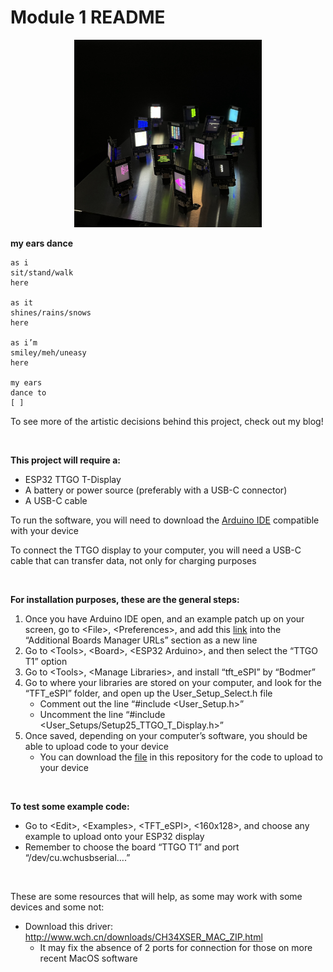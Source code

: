 # Module 1 README

<p align="center">
  <img width="300" height="300" src="/display.jpg">
</p>

**my ears dance**

```
as i 
sit/stand/walk
here

as it 
shines/rains/snows
here

as i’m
smiley/meh/uneasy
here

my ears
dance to
[ ]
```

To see more of the artistic decisions behind this project, check out my blog!

<br />

**This project will require a:** 
- ESP32 TTGO T-Display
- A battery or power source (preferably with a USB-C connector)
- A USB-C cable

To run the software, you will need to download the [Arduino IDE](https://www.arduino.cc/en/software) compatible with your device

To connect the TTGO display to your computer, you will need a USB-C cable that can transfer data, not only for charging purposes

<br />

**For installation purposes, these are the general steps:**
1. Once you have Arduino IDE open, and an example patch up on your screen, go to \<File\>, \<Preferences\>, and add this [link](https://dl.espressif.com/dl/package_esp32_index.json) into the “Additional Boards Manager URLs” section as a new line
2. Go to \<Tools\>, \<Board\>, \<ESP32 Arduino\>, and then select the “TTGO T1” option
3. Go to \<Tools\>, \<Manage Libraries\>, and install “tft_eSPI” by “Bodmer”
4. Go to where your libraries are stored on your computer, and look for the “TFT_eSPI” folder, and open up the User_Setup_Select.h file
    - Comment out the line “#include <User_Setup.h>”
    - Uncomment the line “#include <User_Setups/Setup25_TTGO_T_Display.h>”
5. Once saved, depending on your computer’s software, you should be able to upload code to your device
    - You can download the [file](/generative.ino) in this repository for the code to upload to your device
  
<br />

**To test some example code:**
- Go to \<Edit\>, \<Examples\>, \<TFT_eSPI\>, \<160x128\>, and choose any example to upload onto your ESP32 display
- Remember to choose the board “TTGO T1” and port “/dev/cu.wchusbserial….”

<br />

These are some resources that will help, as some may work with some devices and some not:
- Download this driver: http://www.wch.cn/downloads/CH34XSER_MAC_ZIP.html
    -  It may fix the absence of 2 ports for connection for those on more recent MacOS software



